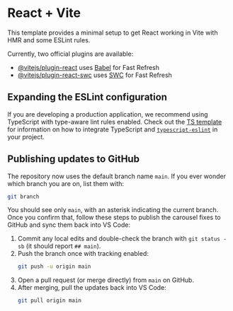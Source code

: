 # React + Vite

This template provides a minimal setup to get React working in Vite with HMR and some ESLint rules.

Currently, two official plugins are available:

- [@vitejs/plugin-react](https://github.com/vitejs/vite-plugin-react/blob/main/packages/plugin-react) uses [Babel](https://babeljs.io/) for Fast Refresh
- [@vitejs/plugin-react-swc](https://github.com/vitejs/vite-plugin-react/blob/main/packages/plugin-react-swc) uses [SWC](https://swc.rs/) for Fast Refresh

## Expanding the ESLint configuration

If you are developing a production application, we recommend using TypeScript with type-aware lint rules enabled. Check out the [TS template](https://github.com/vitejs/vite/tree/main/packages/create-vite/template-react-ts) for information on how to integrate TypeScript and [`typescript-eslint`](https://typescript-eslint.io) in your project.

## Publishing updates to GitHub

The repository now uses the default branch name `main`. If you ever wonder which branch you are on, list them with:

```bash
git branch
```

You should see only `main`, with an asterisk indicating the current branch. Once you confirm that, follow these steps to publish the carousel fixes to GitHub and sync them back into VS Code:

1. Commit any local edits and double-check the branch with `git status -sb` (it should report `## main`).
2. Push the branch once with tracking enabled:
   ```bash
   git push -u origin main
   ```
3. Open a pull request (or merge directly) from `main` on GitHub.
4. After merging, pull the updates back into VS Code:
   ```bash
   git pull origin main
   ```
